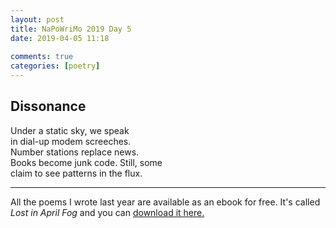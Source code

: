 ```yaml
---  
layout: post  
title: NaPoWriMo 2019 Day 5  
date: 2019-04-05 11:18  
  
comments: true  
categories: [poetry] 
---  
```

  
<h2>Dissonance</h2>  
<!-- /wp:heading -->  


<p>Under a static sky, we speak<br />in dial-up modem screeches.<br />Number stations replace news.<br />Books become junk code. Still, some<br />claim to see patterns in the flux. </p>  



<hr class="wp-block-separator"/>  



<p>All the poems I wrote last year are available as an ebook for free. It's called <em>Lost in April Fog </em>and you can <a href="/aprilfog/">download it here. </a></p>  
